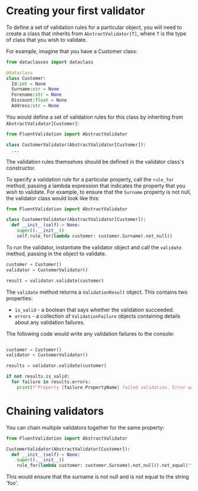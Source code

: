 # Creating your first validator

To define a set of validation rules for a particular object, you will need to create a class that inherits from `AbstractValidator[T]`, where `T` is the type of class that you wish to validate.

For example, imagine that you have a Customer class:

```python
from dataclasses import dataclass

@dataclass
class Customer: 
  Id:int = None
  Surname:str = None
  Forename:str = None
  Discount:float = None
  Address:str = None

```

You would define a set of validation rules for this class by inheriting from `AbstractValidator[Customer]`:

```python
from FluentValidation import AbstractValidator

class CustomerValidator(AbstractValidator[Customer]):
  ...
```

The validation rules themselves should be defined in the validator class's constructor.

To specify a validation rule for a particular property, call the `rule_for` method, passing a lambda expression
that indicates the property that you wish to validate. For example, to ensure that the `Surname` property is not null,
the validator class would look like this:

```python
from FluentValidation import AbstractValidator

class CustomerValidator(AbstractValidator[Customer]):
  def __init__(self)-> None:
    super().__init__()
    self.rule_for(lambda customer: customer.Surname).not_null()
```
To run the validator, instantiate the validator object and call the `validate` method, passing in the object to validate.

```python
customer = Customer()
validator = CustomerValidator()

result = validator.validate(customer)

```

The `validate` method returns a `ValidationResult` object. This contains two properties:

- `is_valid` - a boolean that says whether the validation succeeded.
- `errors` - a collection of `ValidationFailure` objects containing details about any validation failures.

The following code would write any validation failures to the console:

```python

customer = Customer()
validator = CustomerValidator()

results = validator.validate(customer)

if not results.is_valid:
  for failure in results.errors:
    print(f"Property {failure.PropertyName} failed validation. Error was: {failure.ErrorMessage}")
```

<!-- You can also call `ToString` on the `ValidationResult` to combine all error messages into a single string. By default, the messages will be separated with new lines, but if you want to customize this behaviour you can pass a different separator character to `ToString`.

```python
ValidationResult results = validator.validate(customer);
string allMessages = results.ToString("~");     // In this case, each message will be separated with a `~`
```

*Note* : if there are no validation errors, `ToString()` will return an empty string.-->

# Chaining validators

You can chain multiple validators together for the same property:

```python
from FluentValidation import AbstractValidator

CustomerValidator(AbstractValidator[Customer]):
  def __init__(self)-> None:
    super().__init__()
    rule_for(lambda customer: customer.Surname).not_null().not_equal("foo")

```

This would ensure that the surname is not null and is not equal to the string 'foo'.

<!-- # Throwing Exceptions

Instead of returning a `ValidationResult`, you can alternatively tell FluentValidation to throw an exception if validation fails by using the `ValidateAndThrow` method:

```python
Customer customer = new Customer();
CustomerValidator validator = new CustomerValidator();

validator.ValidateAndThrow(customer);
```

This throws a `ValidationException` which contains the error messages in the errors property.

*Note* `ValidateAndThrow` is an extension method, so you must have the `FluentValidation` namespace imported with a `using` statement at the top of your file in order for this method to be available.

```python
from src.FluentValidation.abstract_validator import AbstractValidator
```

The `ValidateAndThrow` method is helpful wrapper around FluentValidation's options API, and is the equivalent of doing the following:

```python
validator.validate(customer, options => options.ThrowOnFailures());
```

If you need to combine throwing an exception with [Rule Sets](rulesets), or validating individual properties, you can combine both options using this syntax:

```python
validator.validate(customer, options => 
{
  options.ThrowOnFailures();
  options.IncludeRuleSets("MyRuleSets");
  options.IncludeProperties(x => x.Name);
});
```

It is also possible to customize type of exception thrown, [which is covered in this section](advanced.html#customizing-the-validation-exception).

# Complex Properties

Validators can be re-used for complex properties. For example, imagine you have two classes, Customer and Address:

```python
class Customer 
{
  string Name { get; set; }
  Address Address { get; set; }
}

class Address 
{
  string Line1 { get; set; }
  string Line2 { get; set; }
  string Town { get; set; }
  string Country { get; set; }
  string Postcode { get; set; }
}
```

... and you define an AddressValidator:

```python
class AddressValidator : AbstractValidator[Address] 
{
  AddressValidator()
  {
    rule_for(address => address.Postcode).not_null();
    //etc
  }
}
```

... you can then re-use the AddressValidator in the CustomerValidator definition:

```python
class CustomerValidator : AbstractValidator[Customer] 
{
  CustomerValidator()
  {
    rule_for(customer => customer.Name).not_null();
    rule_for(customer => customer.Address).SetValidator(new AddressValidator());
  }
}
```

... so when you call `validate` on the CustomerValidator it will run through the validators defined in both the CustomerValidator and the AddressValidator and combine the results into a single ValidationResult.

If the child property is null, then the child validator will not be executed.

Instead of using a child validator, you can define child rules inline, eg:

```python
rule_for(customer => customer.Address.Postcode).not_null()
```

In this case, a null check will *not* be performed automatically on `Address`, so you should explicitly add a condition

```python
rule_for(customer => customer.Address.Postcode).not_null().When(customer => customer.Address != null)
``` -->
